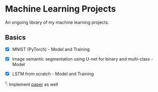 # Machine Learning Projects
An ongoing library of my machine learning projects.

## Basics
- [x] MNIST (PyTorch) - Model and Training
- [x] Image semantic segmentation using U-net for binary and multi-class - Model
- [x] LSTM from scratch - Model and Training


<sup>1</sup>: Implement [paper](https://arxiv.org/pdf/2104.00678v1.pdf) as well
